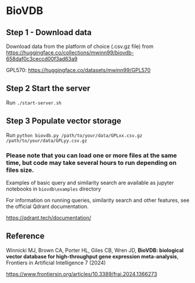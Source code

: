 # BioVDB


## Step 1 - Download data

Download data from the platform of choice (.csv.gz file) from https://huggingface.co/collections/mwinn99/biovdb-658daf0c3ceccd00f3ad63a9

GPL570: https://huggingface.co/datasets/mwinn99/GPL570

## Step 2 Start the server

Run `./start-server.sh`

## Step 3 Populate vector storage

Run `python biovdb.py /path/to/your/data/GPLxx.csv.gz /path/to/your/data/GPLyy.csv.gz`

### Please note that you can load one or more files at the same time, but code may take several hours to run depending on files size.

Examples of basic query and similarity search are available as jupyter notebooks in `biovdb\examples` directory

For information on running queries, similarity search and other features, see the official Qdrant documentation.


https://qdrant.tech/documentation/

## Reference

Winnicki MJ, Brown CA, Porter HL, Giles CB, Wren JD, **BioVDB: biological vector database for high-throughput gene expression meta-analysis**, Frontiers in Artificial Intelligence 7 (2024)

https://www.frontiersin.org/articles/10.3389/frai.2024.1366273